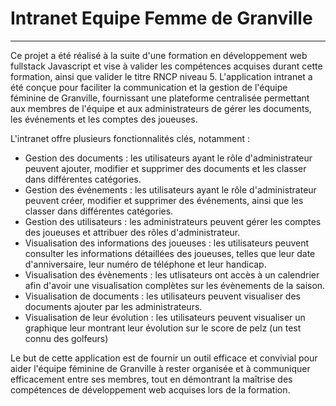 # Intranet Equipe Femme de Granville
***
Ce projet a été réalisé à la suite d'une formation en développement web fullstack Javascript et vise à valider les compétences acquises durant cette formation, ainsi que valider le titre RNCP niveau 5. L'application intranet a été conçue pour faciliter la communication et la gestion de l'équipe féminine de Granville, fournissant une plateforme centralisée permettant aux membres de l'équipe et aux administrateurs de gérer les documents, les événements et les comptes des joueuses.

L'intranet offre plusieurs fonctionnalités clés, notamment :

- Gestion des documents : les utilisateurs ayant le rôle d'administrateur peuvent ajouter, modifier et supprimer des documents et les classer dans différentes catégories.
- Gestion des événements : les utilisateurs ayant le rôle d'administrateur peuvent créer, modifier et supprimer des événements, ainsi que les classer dans différentes catégories.
- Gestion des utilisateurs : les administrateurs peuvent gérer les comptes des joueuses et attribuer des rôles d'administrateur.
- Visualisation des informations des joueuses : les utilisateurs peuvent consulter les informations détaillées des joueuses, telles que leur date d'anniversaire, leur numéro de téléphone et leur handicap.
- Visualisation des évènements : les utlisateurs ont accès à un calendrier afin d'avoir une visualisation complètes sur les évènements de la saison.
- Visualisation de documents : les utilisateurs peuvent visualiser des documents ajouter par les administrateurs.
- Visualisation de leur évolution : les utilisateurs peuvent visualiser un graphique leur montrant leur évolution sur le score de pelz (un test connu des golfeurs)

Le but de cette application est de fournir un outil efficace et convivial pour aider l'équipe féminine de Granville à rester organisée et à communiquer efficacement entre ses membres, tout en démontrant la maîtrise des compétences de développement web acquises lors de la formation.